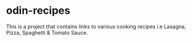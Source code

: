 # odin-recipes
This is a project that contains links to various cooking recipes i.e Lasagna, Pizza, Spaghetti & Tomato Sauce.
